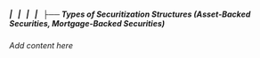 ##### |   |   |   |   ├── Types of Securitization Structures (Asset-Backed Securities, Mortgage-Backed Securities)

*Add content here*